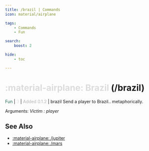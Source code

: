 ```yaml
---
title: /brazil | Commands
icon: material/airplane

tags:
    - Commands
    - Fun

search:
    boost: 2

hide:
    - toc

---
```

# <p style="color: rgb(220,220,220); display: inline;">:material-airplane: Brazil</p> (/brazil)
<div style="display:inline;">
<p style="color: #216E4E; display: inline;">Fun</p> | <p style="color: rgb(220,220,220); display: inline;">3</p> | <p style="color: rgb(180,180,180); display: inline;"> Added 0.1.2</p> | brazil
</div>
Send a player to Brazil.. metaphorically.

Arguments: _Victim : player_

## See Also
* [:material-airplane: /jupiter](/Commands/specifics/jupter/)
* [:material-airplane: /mars](/Commands/specifics/mars/)